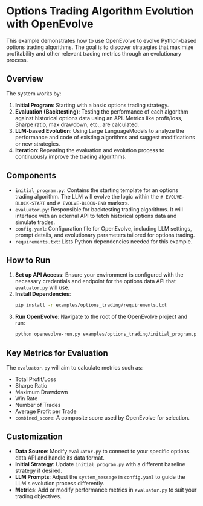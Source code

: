 # Options Trading Algorithm Evolution with OpenEvolve

This example demonstrates how to use OpenEvolve to evolve Python-based options trading algorithms. The goal is to discover strategies that maximize profitability and other relevant trading metrics through an evolutionary process.

## Overview

The system works by:
1.  **Initial Program**: Starting with a basic options trading strategy.
2.  **Evaluation (Backtesting)**: Testing the performance of each algorithm against historical options data using an API. Metrics like profit/loss, Sharpe ratio, max drawdown, etc., are calculated.
3.  **LLM-based Evolution**: Using Large LanguageModels to analyze the performance and code of existing algorithms and suggest modifications or new strategies.
4.  **Iteration**: Repeating the evaluation and evolution process to continuously improve the trading algorithms.

## Components

*   `initial_program.py`: Contains the starting template for an options trading algorithm. The LLM will evolve the logic within the `# EVOLVE-BLOCK-START` and `# EVOLVE-BLOCK-END` markers.
*   `evaluator.py`: Responsible for backtesting trading algorithms. It will interface with an external API to fetch historical options data and simulate trades.
*   `config.yaml`: Configuration file for OpenEvolve, including LLM settings, prompt details, and evolutionary parameters tailored for options trading.
*   `requirements.txt`: Lists Python dependencies needed for this example.

## How to Run

1.  **Set up API Access**: Ensure your environment is configured with the necessary credentials and endpoint for the options data API that `evaluator.py` will use.
2.  **Install Dependencies**:
    ```bash
    pip install -r examples/options_trading/requirements.txt
    ```
3.  **Run OpenEvolve**:
    Navigate to the root of the OpenEvolve project and run:
    ```bash
    python openevolve-run.py examples/options_trading/initial_program.py examples/options_trading/evaluator.py --config examples/options_trading/config.yaml
    ```

## Key Metrics for Evaluation

The `evaluator.py` will aim to calculate metrics such as:
*   Total Profit/Loss
*   Sharpe Ratio
*   Maximum Drawdown
*   Win Rate
*   Number of Trades
*   Average Profit per Trade
*   `combined_score`: A composite score used by OpenEvolve for selection.

## Customization

*   **Data Source**: Modify `evaluator.py` to connect to your specific options data API and handle its data format.
*   **Initial Strategy**: Update `initial_program.py` with a different baseline strategy if desired.
*   **LLM Prompts**: Adjust the `system_message` in `config.yaml` to guide the LLM's evolution process differently.
*   **Metrics**: Add or modify performance metrics in `evaluator.py` to suit your trading objectives.
